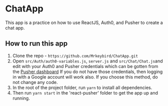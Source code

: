
# ChatApp

This app is a practice on how to use ReactJS, Auth0, and Pusher to create a chat app.

## How to run this app

1. Clone the repo - `https://github.com/Mrkeybird/ChatApp.git`
2. Open `src/Auth/auth0-variables.js`, `server.js` and `src/Chat/Chat.js`and edit with your Auth0 and Pusher credentials which can be gotten from the [Pusher dashboard](https://pusher.com)
If you do not have those credentials, then logging in with a Google account will work also. If you choose this method, do not change any code.
3. In the root of the project folder, run `yarn` to install all dependencies.
4. Then run `yarn start` in the 'react-pusher' folder to get the app up and running.
